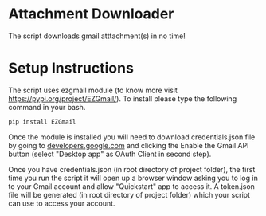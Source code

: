 
# Attachment Downloader

The script downloads gmail atttachment(s) in no time!


# Setup Instructions

The script uses ezgmail module (to know more visit https://pypi.org/project/EZGmail/). To install please type the following command in your bash.

```bash
pip install EZGmail
```

Once the module is installed you will need to download credentials.json file by going to [developers.google.com](https://developers.google.com/gmail/api/quickstart/python) and clicking the Enable the Gmail API button (select "Desktop app" as OAuth Client in second step).

Once you have credentials.json (in root directory of project folder), the first time you run the script it will open up a browser window asking you to log in to your Gmail account and allow "Quickstart" app to access it. A token.json file will be generated (in root directory of project folder) which your script can use to access your account.
